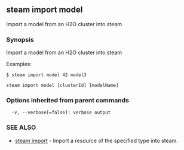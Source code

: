 ## steam import model

Import a model from an H2O cluster into steam

### Synopsis


Import a model from an H2O cluster into steam

Examples:

	$ steam import model 42 model3

```
steam import model [clusterId] [modelName]
```

### Options inherited from parent commands

```
  -v, --verbose[=false]: verbose output
```

### SEE ALSO
* [steam import](steam_import.md)	 - Import a resource of the specified type into steam.


